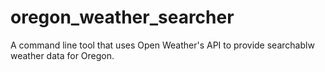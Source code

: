 # oregon_weather_searcher
A command line tool that uses Open Weather's API to provide searchablw weather data for Oregon. 
